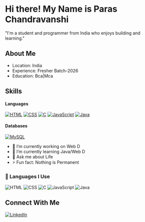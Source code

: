 # Hi there! My Name is Paras Chandravanshi

"I'm a student and programmer from India who enjoys building and learning."

## About Me
- Location: India
- Experience: Fresher Batch-2026
- Education: Bca|Mca

## Skills

#### Languages
[![HTML](https://img.shields.io/badge/HTML5-E34F26?style=for-the-badge&logo=html5&logoColor=white)](https://github.com/kiet1paras)
[![CSS](https://img.shields.io/badge/CSS3-1572B6?style=for-the-badge&logo=css3&logoColor=white)](https://github.com/kiet1paras)
[![C](https://img.shields.io/badge/C-00599C?style=for-the-badge&logo=c&logoColor=white)](https://github.com/kiet1paras)
[![JavaScript](https://img.shields.io/badge/JavaScript-F7DF1E?style=for-the-badge&logo=javascript&logoColor=black)](https://github.com/kiet1paras)
[![Java](https://img.shields.io/badge/Java-007396?style=for-the-badge&logo=java&logoColor=white)](https://github.com/kiet1paras)



#### Databases
[![MySQL](https://img.shields.io/badge/MySQL-3E6E93?style=for-the-badge&logo=mysql&logoColor=white)](https://github.com/AndrewSavetchuk)




- 🔭 I’m currently working on Web D
- 🌱 I’m currently learning Java/Web D
- 💬 Ask me about Life
- ⚡ Fun fact: Nothing is Permanent

### 🧠 Languages I Use

![HTML](https://img.shields.io/badge/HTML-40%25-orange?style=for-the-badge&logo=html5&logoColor=white)
![CSS](https://img.shields.io/badge/CSS-25%25-blue?style=for-the-badge&logo=css3&logoColor=white)
![C](https://img.shields.io/badge/C-15%25-grey?style=for-the-badge&logo=c&logoColor=white)
![JavaScript](https://img.shields.io/badge/JavaScript-10%25-F7DF1E?style=for-the-badge&logo=javascript&logoColor=black)
![Java](https://img.shields.io/badge/Java-10%25-red?style=for-the-badge&logo=java&logoColor=white)




## Connect With Me
[![LinkedIn](https://img.shields.io/badge/LinkedIn-0077B5?style=for-the-badge&logo=linkedin&logoColor=white)](www.linkedin.com/in/paras-chandravanshi-58b86b358)
